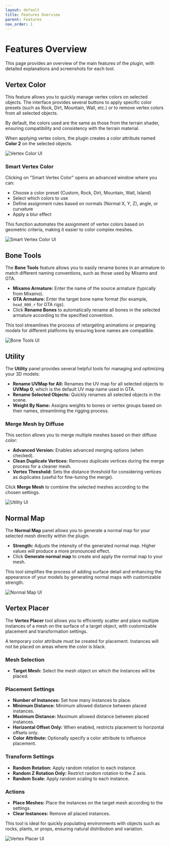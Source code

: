 ```yaml
---
layout: default
title: Features Overview
parent: Features
nav_order: 1
---
```


# Features Overview

This page provides an overview of the main features of the plugin, with detailed explanations and screenshots for each tool.

## Vertex Color

This feature allows you to quickly manage vertex colors on selected objects. The interface provides several buttons to apply specific color presets (such as Rock, Dirt, Mountain, Wall, etc.) or to remove vertex colors from all selected objects.

By default, the colors used are the same as those from the terrain shader, ensuring compatibility and consistency with the terrain material.

When applying vertex colors, the plugin creates a color attribute named **Color 2** on the selected objects.

![Vertex Color UI](../assets/img/vertex_color_ui.png)

### Smart Vertex Color

Clicking on "Smart Vertex Color" opens an advanced window where you can:
- Choose a color preset (Custom, Rock, Dirt, Mountain, Wall, Island)
- Select which colors to use
- Define assignment rules based on normals (Normal X, Y, Z), angle, or curvature
- Apply a blur effect

This function automates the assignment of vertex colors based on geometric criteria, making it easier to color complex meshes.

![Smart Vertex Color UI](../assets/img/smart_vertex_color_ui.png)

## Bone Tools

The **Bone Tools** feature allows you to easily rename bones in an armature to match different naming conventions, such as those used by Mixamo and GTA.

- **Mixamo Armature:** Enter the name of the source armature (typically from Mixamo).
- **GTA Armature:** Enter the target bone name format (for example, `head_000_r` for GTA rigs).
- Click **Rename Bones** to automatically rename all bones in the selected armature according to the specified convention.

This tool streamlines the process of retargeting animations or preparing models for different platforms by ensuring bone names are compatible.

![Bone Tools UI](../assets/img/bone_tools_ui.png)

## Utility

The **Utility** panel provides several helpful tools for managing and optimizing your 3D models:

- **Rename UVMap for All:** Renames the UV map for all selected objects to **UVMap 0**, which is the default UV map name used in GTA.
- **Rename Selected Objects:** Quickly renames all selected objects in the scene.
- **Weight By Name:** Assigns weights to bones or vertex groups based on their names, streamlining the rigging process.

### Merge Mesh by Diffuse

This section allows you to merge multiple meshes based on their diffuse color:

- **Advanced Version:** Enables advanced merging options (when checked).
- **Clean Duplicate Vertices:** Removes duplicate vertices during the merge process for a cleaner mesh.
- **Vertex Threshold:** Sets the distance threshold for considering vertices as duplicates (useful for fine-tuning the merge).

Click **Merge Mesh** to combine the selected meshes according to the chosen settings.

![Utility UI](../assets/img/utility_ui.png)

## Normal Map

The **Normal Map** panel allows you to generate a normal map for your selected mesh directly within the plugin.

- **Strength:** Adjusts the intensity of the generated normal map. Higher values will produce a more pronounced effect.
- Click **Generate normal map** to create and apply the normal map to your mesh.

This tool simplifies the process of adding surface detail and enhancing the appearance of your models by generating normal maps with customizable strength.

![Normal Map UI](../assets/img/normal_map_ui.png)

## Vertex Placer

The **Vertex Placer** tool allows you to efficiently scatter and place multiple instances of a mesh on the surface of a target object, with customizable placement and transformation settings.

A temporary color attribute must be created for placement. Instances will not be placed on areas where the color is black.

### Mesh Selection
- **Target Mesh:** Select the mesh object on which the instances will be placed.

### Placement Settings
- **Number of Instances:** Set how many instances to place.
- **Minimum Distance:** Minimum allowed distance between placed instances.
- **Maximum Distance:** Maximum allowed distance between placed instances.
- **Horizontal Offset Only:** When enabled, restricts placement to horizontal offsets only.
- **Color Attribute:** Optionally specify a color attribute to influence placement.

### Transform Settings
- **Random Rotation:** Apply random rotation to each instance.
- **Random Z Rotation Only:** Restrict random rotation to the Z axis.
- **Random Scale:** Apply random scaling to each instance.

### Actions
- **Place Meshes:** Place the instances on the target mesh according to the settings.
- **Clear Instances:** Remove all placed instances.

This tool is ideal for quickly populating environments with objects such as rocks, plants, or props, ensuring natural distribution and variation.

![Vertex Placer UI](../assets/img/vertex_placer_ui.png) 